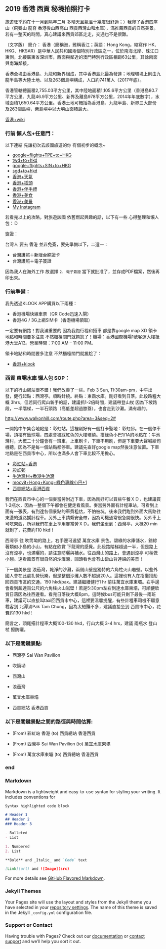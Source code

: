 ## 2019 香港 西貢 秘境拍照打卡

旅遊旺季約在十一月到隔年二月 多晴天且氣溫十幾度很舒適；）我爬了香港四座山（飛鵝山 龍脊 香港後山西高山 西貢西灣山和水庫），滿推薦西貢的自然美景。若有一整天的時間，真心建議來西貢郊區走走，交通也不是很難。

（文字版）
簡介：
香港（簡稱港，雅稱香江；英語：Hong Kong，縮寫作 HK、HKG、HKSAR）是中華人民共和國兩個特別行政區之一，位於南海北岸、珠江口東側，北接廣東省深圳市，西面與鄰近的澳門特別行政區相距63公里，其餘兩面與南海鄰接。

香港全境由香港島、九龍和新界組成，其中香港島北最為發達；地理環境上則由九龍半島等大陸土地、以及263個島嶼構成，人口約741萬人（2017年底）。

香港管轄總面積2,755.03平方公里，其中陸地面積1,105.6平方公里（香港島80.7平方公里、九龍46.9平方公里、新界及離島978平方公里，2014年年底數字），水域面積1,650.64平方公里。香港土地可概括為香港島、九龍半島、新界三大部份及263個島嶼，衆島嶼中以大嶼山面積最大。

[香港+wiki](https://www.google.com.tw/search?source=hp&ei=JzIkXMrUB42y9QOcxZ6YAg&q=香港+wiki)

### 行前 懶人包+任意門：

以下連結 先讓初次去該國旅遊的你 有個初步的概念~

- [google+flights+TPE+to+HKG](https://www.google.com.tw/search?source=hp&ei=JzIkXMrUB42y9QOcxZ6YAg&q=google+flights+TPE+to+HKG)
- [twd+to+hkd](https://www.google.com.tw/search?source=hp&ei=JzIkXMrUB42y9QOcxZ6YAg&q=twd+to+hkd)
- [google+flights+SIN+to+HKG](https://www.google.com.tw/search?source=hp&ei=JzIkXMrUB42y9QOcxZ6YAg&q=google+flights+SIN+to+HKG)
- [sgd+to+hkd](https://www.google.com.tw/search?source=hp&ei=JzIkXMrUB42y9QOcxZ6YAg&q=sgd+to+hkd)
- [香港+天氣](https://www.google.com.tw/search?source=hp&ei=JzIkXMrUB42y9QOcxZ6YAg&q=香港+天氣)
- [香港+插頭](https://www.google.com.tw/search?source=hp&ei=JzIkXMrUB42y9QOcxZ6YAg&q=香港+插頭)
- [香港+伴手禮](https://www.google.com.tw/search?source=hp&ei=JzIkXMrUB42y9QOcxZ6YAg&q=香港+伴手禮)
- [香港+美食](https://www.google.com.tw/search?source=hp&ei=JzIkXMrUB42y9QOcxZ6YAg&q=香港+美食)
- [香港+美景](https://www.google.com.tw/search?source=hp&ei=JzIkXMrUB42y9QOcxZ6YAg&q=香港+美景)
- [My Instagram](https://www.instagram.com/redbox111)

若看完以上的攻略，對旅遊該國 依舊燃起興趣的話，以下有一些 心得整理和懶人包：Ｄ

簽證：

台灣人 要去 香港 並非免簽，要先準備以下，二選一：

- 台灣護照＋新版台胞證卡
- 台灣護照＋電子簽證

因為我人在海外工作 故選擇 `2. 電子簽證` 當下就批准了，並存成PDF檔案，然後再印出來。

### 行前準備：

我先透過KLOOK APP購買以下兩種：

- 香港機場快線車票（QR Code迅速入閘）
- 香港4G / 3G上網SIM卡（香港機場領取）

一定要有網路！對我滿重要的 因為我跑行程和搭車 都是靠google map XD 領卡地點和時間要多注意 不然櫃檯關門就尷尬了！機場：香港國際機場1號客運大樓抵港大堂A13。營業時間：7:00 AM – 11:00 PM。

領卡地點和時間要多注意 不然櫃檯關門就尷尬了：

- [香港+klook](https://www.google.com.tw/search?source=hp&ei=JzIkXMrUB42y9QOcxZ6YAg&q=香港+klook)

### 西貢 東壩水庫 懶人包 SOP：
以下的行山網站很不錯！我們改善了一些。Feb 3 Sun, 11:30am-pm，中午出發，健行起點：西灣亭。順時針繞。終點：東霸水庫。剛好看到日落。此段路程大概 3hrs，但若同行爬山新手的話，建議抓1-2倍時間，建議帶登山杖 因為下坡路段，一半階梯，一半石頭路（高低差超過膝蓋），也會走到沙灘。滿有趣的。

http://www.walkonhill.com/route.php?area=3&seq=2#

一開始中午集合地點是：彩虹站。這裡剛好有一個打卡聖地：彩虹邨。在一個停車場，頂樓有籃球場，四處會被踩紅色的大樓環繞。搭綠色小巴1/1A的地點在：牛池灣村，大概二十分鐘會有一班車，上車刷卡，下車不用刷，但是下車要大聲喊給司機聽，因為不是每一個站點都停車。建議先查好google map然後注意位置。下車地點是在西貢市中心，所以也滿多人會下車比較不用擔心。

- [彩虹站+香港](https://www.google.com.tw/search?source=hp&ei=JzIkXMrUB42y9QOcxZ6YAg&q=彩虹站+香港)
- [彩虹邨](https://www.google.com.tw/search?source=hp&ei=JzIkXMrUB42y9QOcxZ6YAg&q=彩虹邨)
- [牛池灣村+香港牛池灣](https://www.google.com.tw/search?source=hp&ei=JzIkXMrUB42y9QOcxZ6YAg&q=牛池灣村+香港牛池灣)
- [moovit+Hong+Kong+綠色專線小巴+1](https://www.google.com.tw/search?source=hp&ei=JzIkXMrUB42y9QOcxZ6YAg&q=moovit+Hong+Kong+綠色專線小巴+1)
- [西貢總站+香港西貢](https://www.google.com.tw/search?source=hp&ei=JzIkXMrUB42y9QOcxZ6YAg&q=西貢總站+香港西貢)

我們在西貢市中心的一個麥當勞附近下車，因為剛好可以買些午餐ＸＤ，也建議買1-2瓶水，因為一整個下午都會在健走看風景。麥當勞外面有計程車站，可看到上面有一張表，有到達各個景點的車費粗估，不怕被坑。後來我們跑到外面大馬路往東邊的道路攔計程車。另外上車請繫安全帶，因為司機通常很急開很快。另外車上可吃東西，所以我們在車上享用麥當勞ＸＤ。我們坐車到：西灣亭，大概20 min就到了，花費約110 hkd！

西灣亭 往 吹筒坳的路上，右手邊可遠望 萬宜水庫 景色。碧綠的水庫儲水，錯綜著類似小島的小山，有點在欣賞 下龍灣的感覺。此段路階梯超過一半，但是路上沒有涼亭，也滿曬的，請注意防曬與補水。往西灣山的路上，會遇到涼亭 可稍做小憩。遠看風景有很自然的沙灘灣，回頭看也會有山巒山背連綿的美景！

下一個美景是 浪茄灣，乾淨的沙灘，兩側山壁是獨特的六角柱火山岩壁。以些外國人會在此處扎營玩樂，但是整個沙灘人數不超過20人。這裡也有人在招攬搭船回西貢市區的交通，150 hkd/pax。建議繼續健行1 hr 前往萬宜水庫東壩。右手邊會看到超達百公尺的六角柱火山岩壁！若是5:30pm左右到達水庫東壩，可順便欣賞日落因為往西邊看。看完日落後大概6pm，這時候bus可能只剩下最後一兩班車，建議可以直接叫taxi回西貢市中心，這裡要溫馨提醒，有些計程車司機不願意載客到 北潭涌Pak Tam Chung，因為太短賺不多，建議直接坐到 西貢市中心，花費約130 hkd！

簡言之，頭尾搭計程車大概100-130 hkd，行山大概 3-4 hrs，建議 兩瓶水 登山杖 擦防曬。

### 以下是關鍵景點:

- 西灣亭 Sai Wan Pavilion

- 吹筒坳

- 西灣山

- 浪茄灣

- 萬宜水庫東壩

- 西貢總站 香港西貢

### 以下是關鍵景點之間的路徑與時間估算:

- (From) 彩虹站 香港 (to) 西貢總站 香港西貢

- (From) 西灣亭 Sai Wan Pavilion (to) 萬宜水庫東壩

- (From) 萬宜水庫東壩 (to) 西貢總站 香港西貢

### end

### Markdown

Markdown is a lightweight and easy-to-use syntax for styling your writing. It includes conventions for

```markdown
Syntax highlighted code block

# Header 1
## Header 2
### Header 3

- Bulleted
- List

1. Numbered
2. List

**Bold** and _Italic_ and `Code` text

[Link](url) and ![Image](src)
```

For more details see [GitHub Flavored Markdown](https://guides.github.com/features/mastering-markdown/).

### Jekyll Themes

Your Pages site will use the layout and styles from the Jekyll theme you have selected in your [repository settings](https://github.com/HCH1/blog/settings). The name of this theme is saved in the Jekyll `_config.yml` configuration file.

### Support or Contact

Having trouble with Pages? Check out our [documentation](https://help.github.com/categories/github-pages-basics/) or [contact support](https://github.com/contact) and we’ll help you sort it out.
